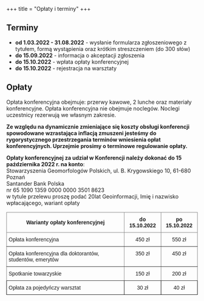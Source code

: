 +++
title = "Opłaty i terminy"
+++

## Terminy 

- **od 1.03.2022 - 31.08.2022** - wysłanie formularza zgłoszeniowego z tytułem, formą wystąpienia oraz krótkim streszczeniem (do 300 słów) 
- **do 15.09.2022** - informacja o akceptacji zgłoszenia
- **do 15.10.2022** - wpłata opłaty konferencyjnej
- **do 15.10.2022** - rejestracja na warsztaty

## Opłaty

Opłata konferencyjna obejmuje: przerwy kawowe, 2 lunche oraz materiały konferencyjne. Opłata konferencyjna nie obejmuje noclegów. Noclegi uczestnicy rezerwują we własnym zakresie. 

**Ze względu na dynamicznie zmieniające się koszty obsługi konferencji spowodowane wzrastająca inflacją zmuszeni jesteśmy do rygorystycznego przestrzegania terminów wniesienia opłat konferencyjnych. Uprzejmie prosimy o terminowe regulowanie opłaty.**

**Opłaty konferencyjnej za udział w Konferencji należy dokonać do 15 października 2022 r. na konto**: </br>
Stowarzyszenia Geomorfologów Polskich, ul. B. Krygowskiego 10, 61-680 Poznań </br>
Santander Bank Polska </br>
nr 65 1090 1359 0000 0000 3501 8623 </br>
w tytule przelewu proszę podać 20lat Geoinformacji, Imię i nazwisko wpłacającego, wariant opłaty </br>

<style type="text/css">
.tg  {border-collapse:collapse;border-spacing:0;}
.tg td{border-color:black;border-style:solid;border-width:1px;font-family:Arial, sans-serif;font-size:14px;
  overflow:hidden;padding:10px 5px;word-break:normal;}
.tg th{border-color:black;border-style:solid;border-width:1px;font-family:Arial, sans-serif;font-size:14px;
  font-weight:normal;overflow:hidden;padding:10px 5px;word-break:normal;}
.tg .tg-9wq8{border-color:inherit;text-align:center;vertical-align:middle}
.tg .tg-baqh{text-align:center;vertical-align:top}
.tg .tg-c3ow{border-color:inherit;text-align:center;vertical-align:top}
.tg .tg-0pky{border-color:inherit;text-align:left;vertical-align:top}
.tg .tg-0lax{text-align:left;vertical-align:top}
</style>
<table class="tg">
<thead>
  <tr>
    <th class="tg-9wq8"><span style="font-weight:bold">Warianty opłaty konferencyjnej </span></th>
    <th class="tg-9wq8"><span style="font-weight:bold">do 15.10.2022</span></th>
    <th class="tg-9wq8"><span style="font-weight:bold">po 15.10.2022</span></th>
  </tr>
</thead>
<tbody>
  <tr>
    <td class="tg-0pky">Opłata konferencyjna</td>
    <td class="tg-c3ow">450 zł</td>
    <td class="tg-c3ow">550 zł</td>
  </tr>
  <tr>
    <td class="tg-0pky">Opłata konferencyjna dla doktorantów, studentów, emerytów</td>
    <td class="tg-c3ow">350 zł</td>
    <td class="tg-c3ow">450 zł</td>
  </tr>
  <tr>
    <td class="tg-0pky">Spotkanie towarzyskie</td>
    <td class="tg-c3ow">150 zł</td>
    <td class="tg-c3ow">200 zł</td>
  </tr>
  <tr>
    <td class="tg-0lax">Opłata za pojedyńczy warsztat<br></td>
    <td class="tg-baqh">30 zł </td>
    <td class="tg-baqh">40 zł</td>
  </tr>
</tbody>
</table>
